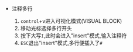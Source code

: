 - 注释多行

  1. `control`+v进入可视化模式(VISUAL BLOCK)
  2. 移动光标选择多行开头
  3. 按下大写`I`,此时会进入"insert"模式,输入注释符
  4. `ESC`退出"insert"模式,多行便插入了`#`

  